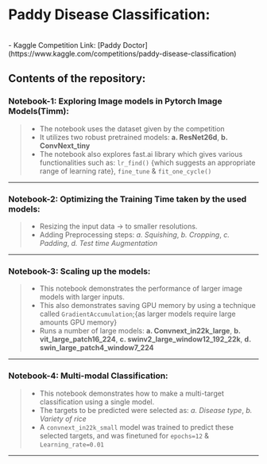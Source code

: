 # Paddy Disease Classification: <br>
<br>
- Kaggle Competition Link: [Paddy Doctor](https://www.kaggle.com/competitions/paddy-disease-classification) <br>

## Contents of the repository: <br>
### Notebook-1: Exploring Image models in Pytorch Image Models(Timm):
>  - The notebook uses the dataset given by the competition <br>
>  - It utilizes two robust pretrained models: **a. ResNet26d**, **b. ConvNext_tiny** <br>
>  - The notebook also explores fast.ai library which gives various functionalities such as: `lr_find()` {which suggests an appropriate range of learning rate}, `fine_tune` & `fit_one_cycle()` <br>
---
### Notebook-2: Optimizing the Training Time taken by the used models: <br>
>  - Resizing the input data -> to smaller resolutions. <br>
>  - Adding Preprocessing steps: *a. Squishing*, *b. Cropping*, *c. Padding*, *d. Test time Augmentation*
---
### Notebook-3: Scaling up the models: <br>
>  - This notebook demonstrates the performance of larger image models with larger inputs.<br>
>  - This also demonstrates saving GPU memory by using a technique called `GradientAccumulation`;{as larger models require large amounts GPU memory} <br>
>  - Runs a number of large models: **a. Convnext_in22k_large**, **b. vit_large_patch16_224**, **c. swinv2_large_window12_192_22k**, **d. swin_large_patch4_window7_224** <br>
---
### Notebook-4: Multi-modal Classification: <br>
>  - This notebook demonstrates how to make a multi-target classification using a single model. <br>
>  - The targets to be predicted were selected as: *a. Disease type*, *b. Variety of rice* <br>
>  - A `convnext_in22k_small` model was trained to predict these selected targets, and was finetuned for `epochs=12` & `Learning_rate=0.01`
---
